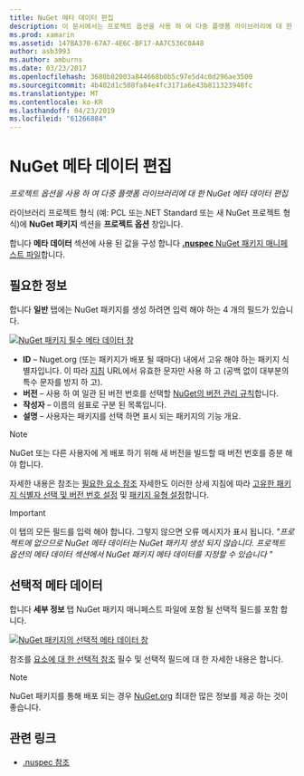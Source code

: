 ```yaml
---
title: NuGet 메타 데이터 편집
description: 이 문서에서는 프로젝트 옵션을 사용 하 여 다중 플랫폼 라이브러리에 대 한 NuGet 메타 데이터를 편집 하는 방법을 설명 합니다. 필수 및 선택적 메타 데이터에 설명 합니다.
ms.prod: xamarin
ms.assetid: 147BA370-67A7-4E6C-BF17-AA7C536C0A48
author: asb3993
ms.author: amburns
ms.date: 03/23/2017
ms.openlocfilehash: 3680b02003a844668b0b5c97e5d4c0d296ae3500
ms.sourcegitcommit: 4b402d1c508fa84e4fc3171a6e43b811323948fc
ms.translationtype: MT
ms.contentlocale: ko-KR
ms.lasthandoff: 04/23/2019
ms.locfileid: "61266884"
---
```

# <a name="editing-nuget-metadata"></a>NuGet 메타 데이터 편집

_프로젝트 옵션을 사용 하 여 다중 플랫폼 라이브러리에 대 한 NuGet 메타 데이터 편집_

라이브러리 프로젝트 형식 (예: PCL 또는.NET Standard 또는 새 NuGet 프로젝트 형식)에 **NuGet 패키지** 섹션을 **프로젝트 옵션** 창입니다.

합니다 **메타 데이터** 섹션에 사용 된 값을 구성 합니다 [ **.nuspec** NuGet 패키지 매니페스트 파일](https://docs.microsoft.com/nuget/create-packages/creating-a-package#the-role-and-structure-of-the-nuspec-file)합니다.

## <a name="required-information"></a>필요한 정보

합니다 **일반** 탭에는 NuGet 패키지를 생성 하려면 입력 해야 하는 4 개의 필드가 있습니다.

[![](metadata-images/metadata-general-sml.png "NuGet 패키지 필수 메타 데이터 창")](metadata-images/metadata-general.png#lightbox)

- **ID** – Nuget.org (또는 패키지가 배포 될 때마다) 내에서 고유 해야 하는 패키지 식별자입니다. 이 따라 [지침](https://docs.microsoft.com/nuget/create-packages/creating-a-package#choosing-a-unique-package-identifier-and-setting-the-version-number) URL에서 유효한 문자만 사용 하 고 (공백 없이 대부분의 특수 문자를 방지 하 고).
- **버전** – 사용 하 여 일관 된 버전 번호를 선택할 [NuGet의 버전 관리 규칙](https://docs.microsoft.com/nuget/create-packages/dependency-versions)합니다.
- **작성자** – 이름의 쉼표로 구분 된 목록입니다.
- **설명** – 사용자는 패키지를 선택 하면 표시 되는 패키지의 기능 개요.

> [!NOTE]
> NuGet 또는 다른 사용자에 게 배포 하기 위해 새 버전을 빌드할 때 버전 번호를 증분 해야 합니다.

자세한 내용은 참조는 [필요한 요소 참조](https://docs.microsoft.com/nuget/schema/nuspec#required-metadata-elements) 자세한도 이러한 상세 지침에 따라 [고유한 패키지 식별자 선택 및 버전 번호 설정](https://docs.microsoft.com/nuget/create-packages/creating-a-package#choosing-a-unique-package-identifier-and-setting-the-version-number) 및 [ 패키지 유형 설정](https://docs.microsoft.com/nuget/create-packages/creating-a-package#setting-a-package-type)합니다.

> [!IMPORTANT]
> 이 탭의 모든 필드를 입력 해야 합니다. 그렇지 않으면 오류 메시지가 표시 됩니다. _"프로젝트에 없으므로 NuGet 메타 데이터는 NuGet 패키지 생성 되지 않습니다. 프로젝트 옵션의 메타 데이터 섹션에서 NuGet 패키지 메타 데이터를 지정할 수 있습니다 "_

## <a name="optional-metadata"></a>선택적 메타 데이터

합니다 **세부 정보** 탭 NuGet 패키지 매니페스트 파일에 포함 될 선택적 필드를 포함 합니다.

[![](metadata-images/metadata-detail-sml.png "NuGet 패키지의 선택적 메타 데이터 창")](metadata-images/metadata-detail.png#lightbox)

참조를 [요소에 대 한 선택적 참조](https://docs.microsoft.com/nuget/schema/nuspec#optional-metadata-elements) 필수 및 선택적 필드에 대 한 자세한 내용은 합니다.

> [!NOTE]
> NuGet 패키지를 통해 배포 되는 경우 [NuGet.org](https://www.nuget.org) 최대한 많은 정보를 제공 하는 것이 좋습니다.


## <a name="related-links"></a>관련 링크

- [.nuspec 참조](https://docs.microsoft.com/nuget/schema/nuspec#general-form-and-schema)
